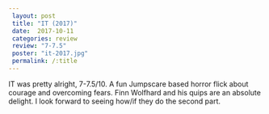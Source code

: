 ```yaml
---
 layout: post
 title: "IT (2017)"
 date:  2017-10-11
 categories: review
 review: "7-7.5"
 poster: "it-2017.jpg"
 permalink: /:title
---
```



IT was pretty alright, 7-7.5/10. A fun Jumpscare based horror flick about courage and overcoming fears. Finn Wolfhard and his quips are an absolute delight. I look forward to seeing how/if they do the second part.